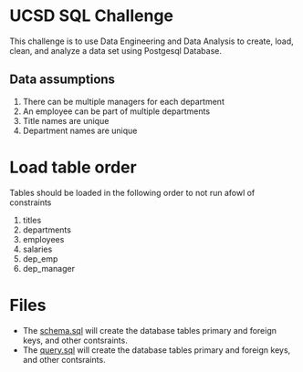 # UCSD SQL Challenge
This challenge is to use Data Engineering and Data Analysis to create, load, clean, and analyze a data set using Postgesql Database.

## Data assumptions
1. There can be multiple managers for each department
2. An employee can be part of multiple departments
3. Title names are unique
4. Department names are unique

# Load table order
Tables should be loaded in the following order to not run afowl of constraints

1. titles
2. departments
3. employees
4. salaries
5. dep_emp
6. dep_manager

# Files
* The [schema.sql](EmployeeSQL/schema.sql) will create the database tables primary and foreign keys, and other contsraints.
* The [query.sql](EmployeeSQL/query.sql) will create the database tables primary and foreign keys, and other contsraints.
